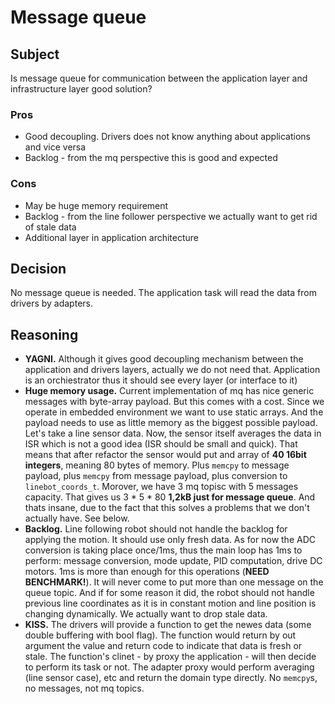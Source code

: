 # Message queue

## Subject
Is message queue for communication between the application layer and infrastructure layer good solution?

### Pros
* Good decoupling. Drivers does not know anything about applications and vice versa
* Backlog - from the mq perspective this is good and expected

### Cons
* May be huge memory requirement
* Backlog - from the line follower perspective we actually want to get rid of stale data
* Additional layer in application architecture

## Decision
No message queue is needed. The application task will read the data from drivers by adapters.

## Reasoning
* **YAGNI.** Although it gives good decoupling mechanism between the application and drivers layers, actually we do not need that. Application is an orchiestrator thus it should see every layer (or interface to it)
* **Huge memory usage.** Current implementation of mq has nice generic messages with byte-array payload. But this comes with a cost. Since we operate in embedded environment we want to use static arrays. And the payload needs to use as little memory as the biggest possible payload. Let's take a line sensor data. Now, the sensor itself averages the data in ISR which is not a good idea (ISR should be small and quick). That means that after refactor the sensor would put and array of **40 16bit integers**, meaning 80 bytes of memory. Plus `memcpy` to message payload, plus `memcpy` from message payload, plus conversion to `linebot_coords_t`. Morover, we have 3 mq topisc with 5 messages capacity. That gives us 3 * 5 * 80 **1,2kB just for message queue**. And thats insane, due to the fact that this solves a problems that we don't actually have. See below.
* **Backlog.** Line following robot should not handle the backlog for applying the motion. It should use only fresh data. As for now the ADC conversion is taking place once/1ms, thus the main loop has 1ms to perform: message conversion, mode update, PID computation, drive DC motors. 1ms is more than enough for this operations (**NEED BENCHMARK!**). It will never come to put more than one message on the queue topic. And if for some reason it did, the robot should not handle previous line coordinates as it is in constant motion and line position is changing dynamically. We actually want to drop stale data.
* **KISS.** The drivers will provide a function to get the newes data (some double buffering with bool flag). The function would return by out argument the value and return code to indicate that data is fresh or stale. The function's clinet - by proxy the application - will then decide to perform its task or not. The adapter proxy would perform averaging (line sensor case), etc and return the domain type directly. No `memcpy`s, no messages, not mq topics.